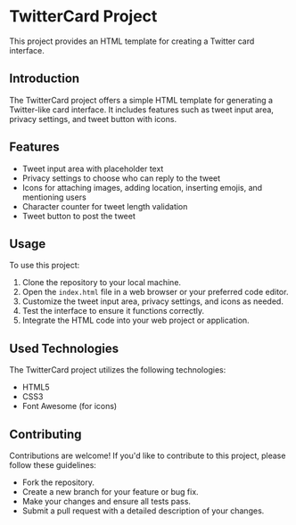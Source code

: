 
# TwitterCard Project

This project provides an HTML template for creating a Twitter card interface.

## Introduction

The TwitterCard project offers a simple HTML template for generating a Twitter-like card interface. It includes features such as tweet input area, privacy settings, and tweet button with icons.

## Features

- Tweet input area with placeholder text
- Privacy settings to choose who can reply to the tweet
- Icons for attaching images, adding location, inserting emojis, and mentioning users
- Character counter for tweet length validation
- Tweet button to post the tweet

## Usage

To use this project:

1. Clone the repository to your local machine.
2. Open the `index.html` file in a web browser or your preferred code editor.
3. Customize the tweet input area, privacy settings, and icons as needed.
4. Test the interface to ensure it functions correctly.
5. Integrate the HTML code into your web project or application.

## Used Technologies

The TwitterCard project utilizes the following technologies:

- HTML5
- CSS3
- Font Awesome (for icons)

## Contributing

Contributions are welcome! If you'd like to contribute to this project, please follow these guidelines:

- Fork the repository.
- Create a new branch for your feature or bug fix.
- Make your changes and ensure all tests pass.
- Submit a pull request with a detailed description of your changes.
